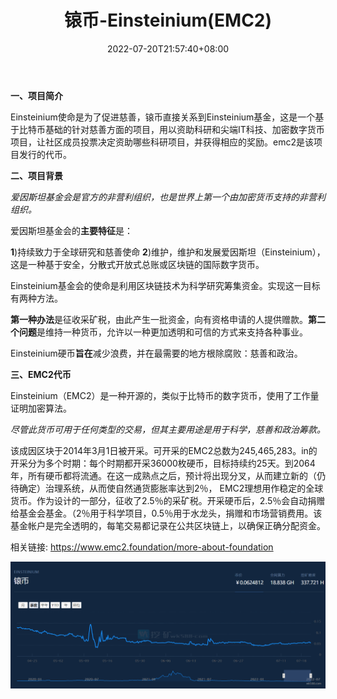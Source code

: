 ﻿---
weight: 
title: "锿币-Einsteinium(EMC2)"
description: "Einsteinium使命是为了促进慈善，锿币直接关系到Einsteinium基金，这是一个基于比特币基础的针对慈善方面的，用以资助科研和尖端IT科技、加密数字货币，让社区成员投票决定资助哪..."
date: 2022-07-20T21:57:40+08:00
lastmod: 2022-07-20T16:45:40+08:00
draft: false
authors: ["xixi1127"]
featuredImage: "aibi-einsteiniumemc2.webp"
link: "https://minersns.com/coin/einsteinium"
tags: ["数字代币","锿币-Einsteinium(EMC2)"]
categories: ["navigation"]
navigation: ["数字代币"]
lightgallery: true
toc: true
pinned: false
recommend: false
recommend1: false
---
**一、项目简介**

Einsteinium使命是为了促进慈善，锿币直接关系到Einsteinium基金，这是一个基于比特币基础的针对慈善方面的项目，用以资助科研和尖端IT科技、加密数字货币项目，让社区成员投票决定资助哪些科研项目，并获得相应的奖励。emc2是该项目发行的代币。

**二、项目背景**

*爱因斯坦基金会是官方的非营利组织，也是世界上第一个由加密货币支持的非营利组织。*

爱因斯坦基金会的**主要特征**是：

**1**)持续致力于全球研究和慈善使命
**2**)维护，维护和发展爱因斯坦（Einsteinium），这是一种基于安全，分散式开放式总账或区块链的国际数字货币。

Einsteinium基金会的使命是利用区块链技术为科学研究筹集资金。实现这一目标有两种方法。

**第一种办法**是征收采矿税，由此产生一批资金，向有资格申请的人提供赠款。**第二个问题**是维持一种货币，允许以一种更加透明和可信的方式来支持各种事业。

Einsteinium硬币**旨在**减少浪费，并在最需要的地方根除腐败：慈善和政治。

**三、EMC2代币**

Einsteinium（EMC2）是一种开源的，类似于比特币的数字货币，使用了工作量证明加密算法。

*尽管此货币可用于任何类型的交易，但其主要用途是用于科学，慈善和政治筹款。*

该成因区块于2014年3月1日被开采。可开采的EMC2总数为245,465,283。in的开采分为多个时期：每个时期都开采36000枚硬币，目标持续约25天。到2064年，所有硬币都将流通。在这一成熟点之后，预计将出现分叉，从而建立新的（仍待确定）治理系统，从而使自然通货膨胀率达到2％， EMC2理想用作稳定的全球货币。作为设计的一部分，征收了2.5％的采矿税。开采硬币后，2.5％会自动捐赠给基金会基金。（2％用于科学项目，0.5％用于水龙头，捐赠和市场营销费用。该基金帐户是完全透明的，每笔交易都记录在公共区块链上，以确保正确分配资金。

相关链接:
https://www.emc2.foundation/more-about-foundation



![image-20220720195041442](image-20220720195041442.png)